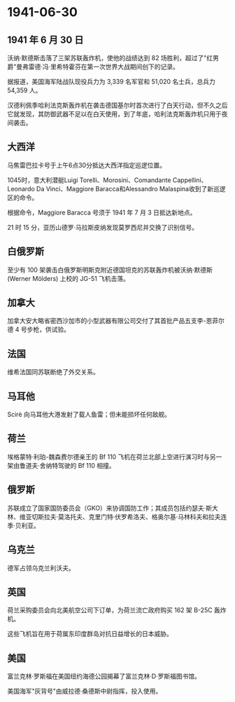 # 1941-06-30

## 1941 年 6 月 30 日

沃纳·默德斯击落了三架苏联轰炸机，使他的战绩达到 82
场胜利，超过了"红男爵"曼弗雷德·冯·里希特霍芬在第一次世界大战期间创下的记录。

据报道，美国海军陆战队现役兵力为 3,339 名军官和 51,020 名士兵，总兵力
54,359 人。

汉德利佩季哈利法克斯轰炸机在袭击德国基尔时首次进行了白天行动，但不久之后它就发现，其防御武器不足以在白天使用，到了年底，哈利法克斯轰炸机只用于夜间袭击。

## 大西洋

马焦雷巴拉卡号于上午6点30分抵达大西洋指定巡逻位置。

1045时，意大利潜艇Luigi Torelli、Morosini、Comandante
Cappellini、Leonardo Da Vinci、Maggiore Baracca和Alessandro
Malaspina收到了新巡逻区的命令。

根据命令，Maggiore Baracca 号须于 1941 年 7 月 3 日抵达新地点。

21 时 15 分，亚历山德罗·马拉斯皮纳发现莫罗西尼并交换了识别信号。

## 白俄罗斯

至少有 100 架袭击白俄罗斯明斯克附近德国坦克的苏联轰炸机被沃纳·默德斯
(Werner Mölders) 上校的 JG-51 飞机击落。

## 加拿大

加拿大安大略省密西沙加市的小型武器有限公司交付了其首批产品五支李-恩菲尔德
4 号步枪，供试验。

## 法国

维希法国同苏联断绝了外交关系。

## 马耳他

Scirè 向马耳他大港发射了载人鱼雷；但未能损坏任何敌舰。

## 荷兰

埃格蒙特·利珀-魏森费尔德亲王的 Bf 110
飞机在荷兰北部上空进行演习时与另一架由鲁道夫·舍纳特驾驶的 Bf 110 相撞。

## 俄罗斯

苏联成立了国家国防委员会（GKO）来协调国防工作；其成员包括约瑟夫·斯大林、维亚切斯拉夫·莫洛托夫、克里门特·伏罗希洛夫、格奥尔基·马林科夫和拉夫连季·贝利亚。

## 乌克兰

德军占领乌克兰利沃夫。

## 英国

荷兰采购委员会向北美航空公司下订单，为荷兰流亡政府购买 162 架 B-25C
轰炸机。

这些飞机旨在用于荷属东印度群岛对抗日益增长的日本威胁。

## 美国

富兰克林·罗斯福在美国纽约海德公园揭幕了富兰克林·D·罗斯福图书馆。

美国海军"灰背号"由威拉德·桑德斯中尉指挥，投入使用。



